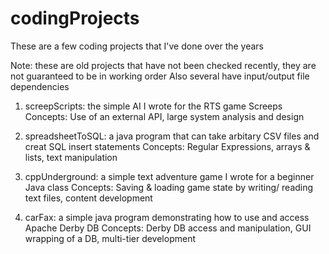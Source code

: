 # codingProjects
These are a few coding projects that I've done over the years

Note: these are old projects that have not been checked recently, they are not guaranteed to be in working order
Also several have input/output file dependencies 

1. screepScripts: the simple AI I wrote for the RTS game Screeps
Concepts: Use of an external API, large system analysis and design
    
2. spreadsheetToSQL: a java program that can take arbitary CSV files and creat SQL insert statements
Concepts: Regular Expressions, arrays & lists, text manipulation
    
3. cppUnderground: a simple text adventure game I wrote for a beginner Java class
Concepts: Saving & loading game state by writing/ reading text files, content development


4. carFax: a simple java program demonstrating how to use and access Apache Derby DB
Concepts: Derby DB access and manipulation, GUI wrapping of a DB, multi-tier development


